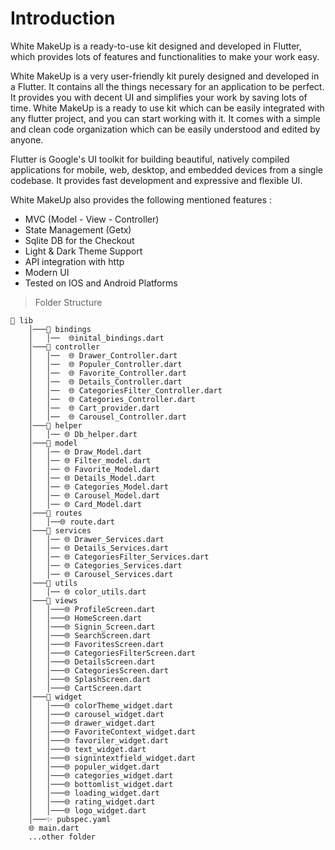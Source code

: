 # Introduction

White MakeUp is a ready-to-use kit designed and developed in Flutter, which provides lots of features and functionalities to make your work easy.

White MakeUp is a very user-friendly kit purely designed and developed in a Flutter. It contains all the things necessary for an application to be perfect. It provides you with decent UI and simplifies your work by saving lots of time. White MakeUp is a ready to use kit which can be easily integrated with any flutter project, and you can start working with it. It comes with a simple and clean code organization which can be easily understood and edited by anyone.

Flutter is Google's UI toolkit for building beautiful, natively compiled applications for mobile, web, desktop, and embedded devices from a single codebase. It provides fast development and expressive and flexible UI.

White MakeUp also provides the following mentioned features :

- MVC (Model - View - Controller)
- State Management (Getx)
- Sqlite DB for the Checkout
- Light & Dark Theme Support
- API integration with http
- Modern UI
- Tested on IOS and Android Platforms

>Folder Structure
```
📁 lib
    │───📁 bindings
    │   │──  🌐inital_bindings.dart                              
    │───📁 controller
    │   │──  🌐 Drawer_Controller.dart
    │   │──  🌐 Populer_Controller.dart
    │   │──  🌐 Favorite_Controller.dart
    │   │──  🌐 Details_Controller.dart
    │   │──  🌐 CategoriesFilter_Controller.dart
    │   │──  🌐 Categories_Controller.dart   
    │   │──  🌐 Cart_provider.dart   
    │   │──  🌐 Carousel_Controller.dart   
    │───📁 helper
    │   │── 🌐 Db_helper.dart
    │───📁 model
    │   │── 🌐 Draw_Model.dart
    │   │── 🌐 Filter_model.dart 
    │   │── 🌐 Favorite_Model.dart
    │   │── 🌐 Details_Model.dart
    │   │── 🌐 Categories_Model.dart
    │   │── 🌐 Carousel_Model.dart
    │   │── 🌐 Card_Model.dart
    │───📁 routes
    │   │──🌐 route.dart
    │───📁 services
    │   │── 🌐 Drawer_Services.dart
    │   │── 🌐 Details_Services.dart
    │   │── 🌐 CategoriesFilter_Services.dart
    │   │── 🌐 Categories_Services.dart
    │   │── 🌐 Carousel_Services.dart
    │───📁 utils
    │   │── 🌐 color_utils.dart        
    │───📁 views
    │   │───🌐 ProfileScreen.dart
    │   │───🌐 HomeScreen.dart
    │   │───🌐 Signin_Screen.dart
    │   │───🌐 SearchScreen.dart
    │   │───🌐 FavoritesScreen.dart
    │   │───🌐 CategoriesFilterScreen.dart
    │   │───🌐 DetailsScreen.dart
    │   │───🌐 CategoriesScreen.dart
    │   │───🌐 SplashScreen.dart
    │   │───🌐 CartScreen.dart
    │───📁 widget
    │   │───🌐 colorTheme_widget.dart
    │   │───🌐 carousel_widget.dart
    │   │───🌐 drawer_widget.dart
    │   │───🌐 FavoriteContext_widget.dart
    │   │───🌐 favoriler_widget.dart
    │   │───🌐 text_widget.dart
    │   │───🌐 signintextfield_widget.dart
    │   │───🌐 populer_widget.dart
    │   │───🌐 categories_widget.dart
    │   │───🌐 bottomlist_widget.dart
    │   │───🌐 loading_widget.dart
    │   │───🌐 rating_widget.dart
    │   │───🌐 logo_widget.dart
    │───✨ pubspec.yaml     
    🌐 main.dart
    ...other folder
```